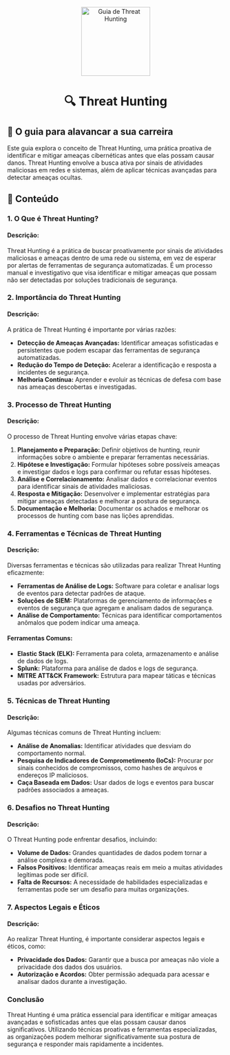 <p align="center">
  <a href="https://www.scnsoft.com/blog-pictures/infrastructure/noc.png">
    <img src="./images/guia.png" alt="Guia de Threat Hunting" width="160" height="160">
  </a>
  <h1 align="center">🔍 Threat Hunting</h1>
</p>

## :dart: O guia para alavancar a sua carreira

Este guia explora o conceito de Threat Hunting, uma prática proativa de identificar e mitigar ameaças cibernéticas antes que elas possam causar danos. Threat Hunting envolve a busca ativa por sinais de atividades maliciosas em redes e sistemas, além de aplicar técnicas avançadas para detectar ameaças ocultas.

## :dart: Conteúdo

### 1. O Que é Threat Hunting?

#### Descrição:
Threat Hunting é a prática de buscar proativamente por sinais de atividades maliciosas e ameaças dentro de uma rede ou sistema, em vez de esperar por alertas de ferramentas de segurança automatizadas. É um processo manual e investigativo que visa identificar e mitigar ameaças que possam não ser detectadas por soluções tradicionais de segurança.

### 2. Importância do Threat Hunting

#### Descrição:
A prática de Threat Hunting é importante por várias razões:

- **Detecção de Ameaças Avançadas:** Identificar ameaças sofisticadas e persistentes que podem escapar das ferramentas de segurança automatizadas.
- **Redução do Tempo de Deteção:** Acelerar a identificação e resposta a incidentes de segurança.
- **Melhoria Contínua:** Aprender e evoluir as técnicas de defesa com base nas ameaças descobertas e investigadas.

### 3. Processo de Threat Hunting

#### Descrição:
O processo de Threat Hunting envolve várias etapas chave:

1. **Planejamento e Preparação:** Definir objetivos de hunting, reunir informações sobre o ambiente e preparar ferramentas necessárias.
2. **Hipótese e Investigação:** Formular hipóteses sobre possíveis ameaças e investigar dados e logs para confirmar ou refutar essas hipóteses.
3. **Análise e Correlacionamento:** Analisar dados e correlacionar eventos para identificar sinais de atividades maliciosas.
4. **Resposta e Mitigação:** Desenvolver e implementar estratégias para mitigar ameaças detectadas e melhorar a postura de segurança.
5. **Documentação e Melhoria:** Documentar os achados e melhorar os processos de hunting com base nas lições aprendidas.

### 4. Ferramentas e Técnicas de Threat Hunting

#### Descrição:
Diversas ferramentas e técnicas são utilizadas para realizar Threat Hunting eficazmente:

- **Ferramentas de Análise de Logs:** Software para coletar e analisar logs de eventos para detectar padrões de ataque.
- **Soluções de SIEM:** Plataformas de gerenciamento de informações e eventos de segurança que agregam e analisam dados de segurança.
- **Análise de Comportamento:** Técnicas para identificar comportamentos anômalos que podem indicar uma ameaça.

#### Ferramentas Comuns:
- **Elastic Stack (ELK):** Ferramenta para coleta, armazenamento e análise de dados de logs.
- **Splunk:** Plataforma para análise de dados e logs de segurança.
- **MITRE ATT&CK Framework:** Estrutura para mapear táticas e técnicas usadas por adversários.

### 5. Técnicas de Threat Hunting

#### Descrição:
Algumas técnicas comuns de Threat Hunting incluem:

- **Análise de Anomalias:** Identificar atividades que desviam do comportamento normal.
- **Pesquisa de Indicadores de Comprometimento (IoCs):** Procurar por sinais conhecidos de compromissos, como hashes de arquivos e endereços IP maliciosos.
- **Caça Baseada em Dados:** Usar dados de logs e eventos para buscar padrões associados a ameaças.

### 6. Desafios no Threat Hunting

#### Descrição:
O Threat Hunting pode enfrentar desafios, incluindo:

- **Volume de Dados:** Grandes quantidades de dados podem tornar a análise complexa e demorada.
- **Falsos Positivos:** Identificar ameaças reais em meio a muitas atividades legítimas pode ser difícil.
- **Falta de Recursos:** A necessidade de habilidades especializadas e ferramentas pode ser um desafio para muitas organizações.

### 7. Aspectos Legais e Éticos

#### Descrição:
Ao realizar Threat Hunting, é importante considerar aspectos legais e éticos, como:

- **Privacidade dos Dados:** Garantir que a busca por ameaças não viole a privacidade dos dados dos usuários.
- **Autorização e Acordos:** Obter permissão adequada para acessar e analisar dados durante a investigação.

### Conclusão

Threat Hunting é uma prática essencial para identificar e mitigar ameaças avançadas e sofisticadas antes que elas possam causar danos significativos. Utilizando técnicas proativas e ferramentas especializadas, as organizações podem melhorar significativamente sua postura de segurança e responder mais rapidamente a incidentes.
